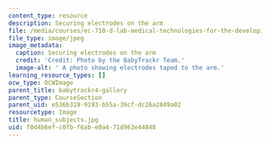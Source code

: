 ```yaml
---
content_type: resource
description: Securing electrodes on the arm
file: /media/courses/ec-710-d-lab-medical-technologies-for-the-developing-world-spring-2010/f0d4b6efc0fbf6abe0a471d963e44848_human_subjects.jpg
file_type: image/jpeg
image_metadata:
  caption: Securing electrodes on the arm
  credit: 'Credit: Photo by the BabyTrackr Team.'
  image-alt: ' A photo showing electrodes taped to the arm.'
learning_resource_types: []
ocw_type: OCWImage
parent_title: babytrackr4-gallery
parent_type: CourseSection
parent_uid: e536b319-9193-b55a-39cf-dc26a2849a02
resourcetype: Image
title: human_subjects.jpg
uid: f0d4b6ef-c0fb-f6ab-e0a4-71d963e44848
---
```

